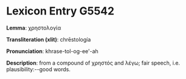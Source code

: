 # Lexicon Entry G5542

**Lemma**: χρηστολογία

**Transliteration (xlit)**: chrēstología

**Pronunciation**: khrase-tol-og-ee'-ah

**Description**:
from a compound of χρηστός and λέγω; fair speech, i.e. plausibility:--good words.
